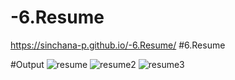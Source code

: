 # -6.Resume
https://sinchana-p.github.io/-6.Resume/
#6.Resume

#Output
![resume](https://user-images.githubusercontent.com/83894491/118477310-2f9a0880-b72c-11eb-9b45-0c905ec841f4.png)
![resume2](https://user-images.githubusercontent.com/83894491/118477326-33c62600-b72c-11eb-9cb1-ae661637a734.png)
![resume3](https://user-images.githubusercontent.com/83894491/118477339-36288000-b72c-11eb-8266-8e68df4014e0.png)
